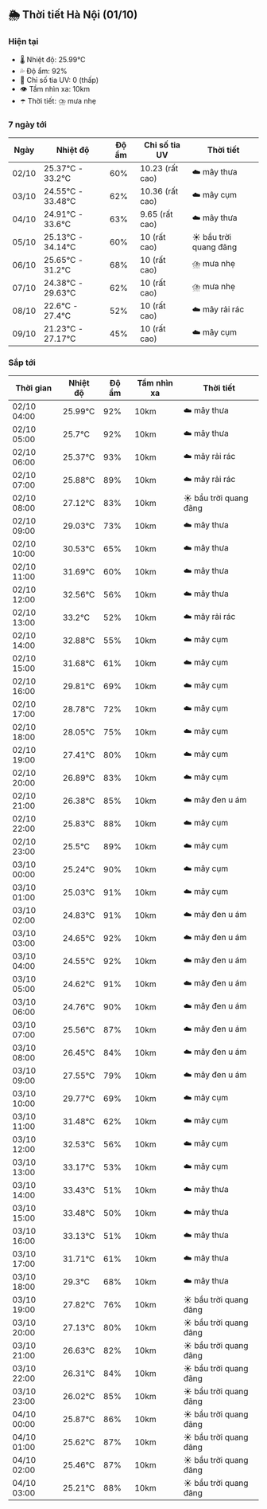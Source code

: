 ## 🌦️ Thời tiết Hà Nội (01/10)

### Hiện tại

- 🌡️ Nhiệt độ: 25.99℃
- 💦 Độ ẩm: 92%
- 🌟 Chỉ số tia UV: 0 (thấp)
- 👁️ Tầm nhìn xa: 10km
- ☂️ Thời tiết: ⛈️ mưa nhẹ

### 7 ngày tới

| Ngày | Nhiệt độ | Độ ẩm | Chỉ số tia UV | Thời tiết |
| --- | --- | --- | --- | --- |
| 02/10 | 25.37℃ - 33.2℃ | 60% | 10.23 (rất cao) | ☁️ mây thưa |
| 03/10 | 24.55℃ - 33.48℃ | 62% | 10.36 (rất cao) | ☁️ mây cụm |
| 04/10 | 24.91℃ - 33.6℃ | 63% | 9.65 (rất cao) | ☁️ mây thưa |
| 05/10 | 25.13℃ - 34.14℃ | 60% | 10 (rất cao) | ☀️ bầu trời quang đãng |
| 06/10 | 25.65℃ - 31.2℃ | 68% | 10 (rất cao) | ⛈️ mưa nhẹ |
| 07/10 | 24.38℃ - 29.63℃ | 62% | 10 (rất cao) | ⛈️ mưa nhẹ |
| 08/10 | 22.6℃ - 27.4℃ | 52% | 10 (rất cao) | ☁️ mây rải rác |
| 09/10 | 21.23℃ - 27.17℃ | 45% | 10 (rất cao) | ☁️ mây cụm |

### Sắp tới

| Thời gian | Nhiệt độ | Độ ẩm | Tầm nhìn xa | Thời tiết |
| --- | --- | --- | --- | --- |
| 02/10 04:00 | 25.99℃ | 92% | 10km | ☁️ mây thưa |
| 02/10 05:00 | 25.7℃ | 92% | 10km | ☁️ mây thưa |
| 02/10 06:00 | 25.37℃ | 93% | 10km | ☁️ mây rải rác |
| 02/10 07:00 | 25.88℃ | 89% | 10km | ☁️ mây rải rác |
| 02/10 08:00 | 27.12℃ | 83% | 10km | ☀️ bầu trời quang đãng |
| 02/10 09:00 | 29.03℃ | 73% | 10km | ☁️ mây thưa |
| 02/10 10:00 | 30.53℃ | 65% | 10km | ☁️ mây thưa |
| 02/10 11:00 | 31.69℃ | 60% | 10km | ☁️ mây thưa |
| 02/10 12:00 | 32.56℃ | 56% | 10km | ☁️ mây thưa |
| 02/10 13:00 | 33.2℃ | 52% | 10km | ☁️ mây rải rác |
| 02/10 14:00 | 32.88℃ | 55% | 10km | ☁️ mây cụm |
| 02/10 15:00 | 31.68℃ | 61% | 10km | ☁️ mây cụm |
| 02/10 16:00 | 29.81℃ | 69% | 10km | ☁️ mây cụm |
| 02/10 17:00 | 28.78℃ | 72% | 10km | ☁️ mây cụm |
| 02/10 18:00 | 28.05℃ | 75% | 10km | ☁️ mây cụm |
| 02/10 19:00 | 27.41℃ | 80% | 10km | ☁️ mây cụm |
| 02/10 20:00 | 26.89℃ | 83% | 10km | ☁️ mây cụm |
| 02/10 21:00 | 26.38℃ | 85% | 10km | ☁️ mây đen u ám |
| 02/10 22:00 | 25.83℃ | 88% | 10km | ☁️ mây cụm |
| 02/10 23:00 | 25.5℃ | 89% | 10km | ☁️ mây cụm |
| 03/10 00:00 | 25.24℃ | 90% | 10km | ☁️ mây cụm |
| 03/10 01:00 | 25.03℃ | 91% | 10km | ☁️ mây cụm |
| 03/10 02:00 | 24.83℃ | 91% | 10km | ☁️ mây đen u ám |
| 03/10 03:00 | 24.65℃ | 92% | 10km | ☁️ mây đen u ám |
| 03/10 04:00 | 24.55℃ | 92% | 10km | ☁️ mây đen u ám |
| 03/10 05:00 | 24.62℃ | 91% | 10km | ☁️ mây đen u ám |
| 03/10 06:00 | 24.76℃ | 90% | 10km | ☁️ mây đen u ám |
| 03/10 07:00 | 25.56℃ | 87% | 10km | ☁️ mây đen u ám |
| 03/10 08:00 | 26.45℃ | 84% | 10km | ☁️ mây đen u ám |
| 03/10 09:00 | 27.55℃ | 79% | 10km | ☁️ mây đen u ám |
| 03/10 10:00 | 29.77℃ | 69% | 10km | ☁️ mây cụm |
| 03/10 11:00 | 31.48℃ | 62% | 10km | ☁️ mây cụm |
| 03/10 12:00 | 32.53℃ | 56% | 10km | ☁️ mây cụm |
| 03/10 13:00 | 33.17℃ | 53% | 10km | ☁️ mây cụm |
| 03/10 14:00 | 33.43℃ | 51% | 10km | ☁️ mây thưa |
| 03/10 15:00 | 33.48℃ | 50% | 10km | ☁️ mây thưa |
| 03/10 16:00 | 33.13℃ | 51% | 10km | ☁️ mây thưa |
| 03/10 17:00 | 31.71℃ | 61% | 10km | ☁️ mây thưa |
| 03/10 18:00 | 29.3℃ | 68% | 10km | ☁️ mây thưa |
| 03/10 19:00 | 27.82℃ | 76% | 10km | ☀️ bầu trời quang đãng |
| 03/10 20:00 | 27.13℃ | 80% | 10km | ☀️ bầu trời quang đãng |
| 03/10 21:00 | 26.63℃ | 82% | 10km | ☀️ bầu trời quang đãng |
| 03/10 22:00 | 26.31℃ | 84% | 10km | ☀️ bầu trời quang đãng |
| 03/10 23:00 | 26.02℃ | 85% | 10km | ☀️ bầu trời quang đãng |
| 04/10 00:00 | 25.87℃ | 86% | 10km | ☀️ bầu trời quang đãng |
| 04/10 01:00 | 25.62℃ | 87% | 10km | ☀️ bầu trời quang đãng |
| 04/10 02:00 | 25.46℃ | 87% | 10km | ☀️ bầu trời quang đãng |
| 04/10 03:00 | 25.21℃ | 88% | 10km | ☀️ bầu trời quang đãng |
